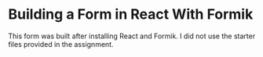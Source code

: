 # Building a Form in React With Formik
This form was built after installing React and Formik. I did not use the starter files provided in the assignment.
